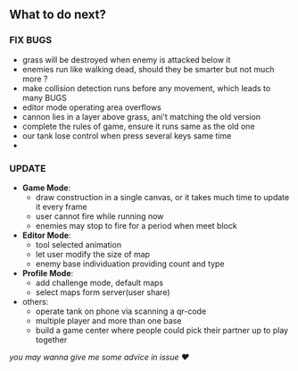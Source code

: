 ## What to do next?

### FIX BUGS
+ grass will be destroyed when enemy is attacked below it
+ enemies run like walking dead, should they be smarter but not much more ?
+ make collision detection runs before any movement, which leads to many BUGS
+ editor mode operating area overflows
+ cannon lies in a layer above grass, ani't matching the old version
+ complete the rules of game, ensure it runs same as the old one
+ our tank lose control when press several keys same time
+ 

### UPDATE

+ **Game Mode**:
    + draw construction in a single canvas, or it takes much time to update it every frame
    + user cannot fire while running now
    + enemies may stop to fire for a period when meet block
+ **Editor Mode**:
    + tool selected animation
    + let user modify the size of map
    + enemy base individuation providing count and type
+ **Profile Mode**:
    + add challenge mode, default maps
    + select maps form server(user share)
+ others:
    + operate tank on phone via scanning a qr-code
    + multiple player and more than one base
    + build a game center where people could pick their partner up to play together
    
*you may wanna give me some advice in issue :heart:*